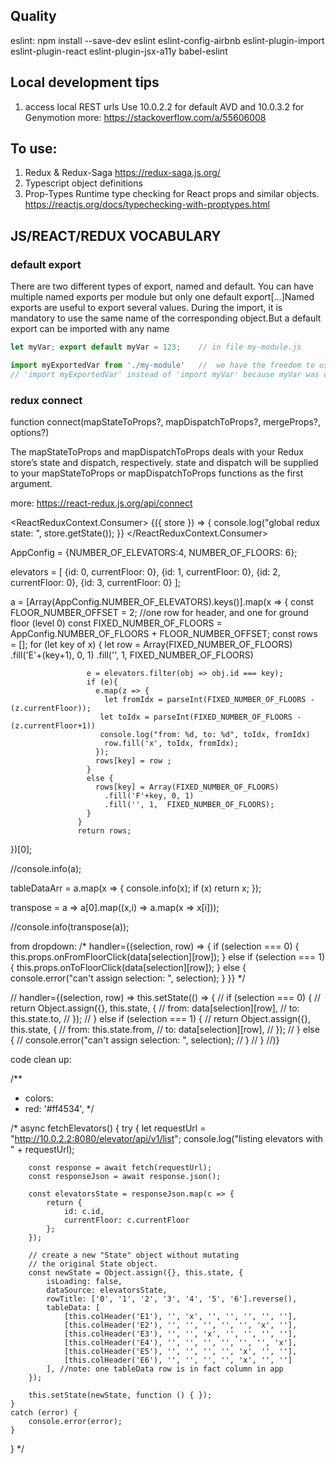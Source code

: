 

## Quality
eslint:
npm install --save-dev eslint eslint-config-airbnb eslint-plugin-import eslint-plugin-react eslint-plugin-jsx-a11y babel-eslint



## Local development tips
1. access local REST urls
   Use 10.0.2.2 for default AVD and 10.0.3.2 for Genymotion
   more: https://stackoverflow.com/a/55606008


## To use:
1. Redux & Redux-Saga
https://redux-saga.js.org/
2. Typescript object definitions
3. Prop-Types
   Runtime type checking for React props and similar objects.
   https://reactjs.org/docs/typechecking-with-proptypes.html



## JS/REACT/REDUX VOCABULARY
### default export
There are two different types of export, named and default. You can have multiple
named exports per module but only one default export[...]Named exports are useful
to export several values. During the import, it is mandatory to use the same name
of the corresponding object.But a default export can be imported with any name

```js
let myVar; export default myVar = 123;    // in file my-module.js

import myExportedVar from './my-module'   //  we have the freedom to use
// 'import myExportedVar' instead of 'import myVar' because myVar was defined as default export
```

### redux connect
function connect(mapStateToProps?, mapDispatchToProps?, mergeProps?, options?)

The mapStateToProps and mapDispatchToProps deals with your Redux store’s state
and dispatch, respectively. state and dispatch will be supplied to your
mapStateToProps or mapDispatchToProps functions as the first argument.

more: https://react-redux.js.org/api/connect


 <ReactReduxContext.Consumer>
    {({ store }) => {
        console.log("global redux state: ", store.getState());
    }}
</ReactReduxContext.Consumer> 

   AppConfig = {NUMBER_OF_ELEVATORS:4,
                NUMBER_OF_FLOORS: 6};

   elevators = [
     {id: 0, currentFloor: 0},
     {id: 1, currentFloor: 0},
     {id: 2, currentFloor: 0},
     {id: 3, currentFloor: 0}
   ];

   a = [Array(AppConfig.NUMBER_OF_ELEVATORS).keys()].map(x => {
     const FLOOR_NUMBER_OFFSET = 2; //one row for header, and one for ground floor (level 0)
                   const FIXED_NUMBER_OF_FLOORS = AppConfig.NUMBER_OF_FLOORS + FLOOR_NUMBER_OFFSET;
                   const rows = [];
                   for (let key of x) {
                     let row = Array(FIXED_NUMBER_OF_FLOORS)
                       .fill('E'+(key+1), 0, 1)
                       .fill('', 1,  FIXED_NUMBER_OF_FLOORS)

                     e = elevators.filter(obj => obj.id === key);
                     if (e){
                       e.map(z => {
                         let fromIdx = parseInt(FIXED_NUMBER_OF_FLOORS - (z.currentFloor));
                        let toIdx = parseInt(FIXED_NUMBER_OF_FLOORS - (z.currentFloor+1))
                        console.log("from: %d, to: %d", toIdx, fromIdx)
                         row.fill('x', toIdx, fromIdx);
                       });
                       rows[key] = row ;
                     }
                     else {
                       rows[key] = Array(FIXED_NUMBER_OF_FLOORS)
                         .fill('F'+key, 0, 1)
                         .fill('', 1,  FIXED_NUMBER_OF_FLOORS);
                     }
                   }
                   return rows;
   })[0];


   //console.info(a);

   tableDataArr = a.map(x => {
     console.info(x);
     if (x)
     return x;
   });

   transpose = a => a[0].map((x,i) => a.map(x => x[i]));

   //console.info(transpose(a));



from dropdown:
/*  handler={(selection, row) => {
if (selection === 0) {
  this.props.onFromFloorClick(data[selection][row]);
} else if (selection === 1) {
  this.props.onToFloorClick(data[selection][row]);
}
else {
  console.error("can't assign selection: ", selection);
}
}} */

// handler={(selection, row) => this.setState(() => {
//   if (selection === 0) {
//     return Object.assign({}, this.state, {
//       from: data[selection][row],
//       to: this.state.to,
//     });
//   } else if (selection === 1) {
//     return Object.assign({}, this.state, {
//       from: this.state.from,
//       to: data[selection][row],
//     });
//   } else {
//     console.error("can't assign selection: ", selection);
//   }
// }
//)}

code clean up:

/**
 * colors:
 * red: '#ff4534',
 */


/*
async fetchElevators() {
    try {
        let requestUrl = "http://10.0.2.2:8080/elevator/api/v1/list";
        console.log("listing elevators with " + requestUrl);

        const response = await fetch(requestUrl);
        const responseJson = await response.json();

        const elevatorsState = responseJson.map(c => {
            return {
                id: c.id,
                currentFloor: c.currentFloor
            };
        });

        // create a new "State" object without mutating
        // the original State object.
        const newState = Object.assign({}, this.state, {
            isLoading: false,
            dataSource: elevatorsState,
            rowTitle: ['0', '1', '2', '3', '4', '5', '6'].reverse(),
            tableData: [
                [this.colHeader('E1'), '', 'x', '', '', '', '', ''],
                [this.colHeader('E2'), '', '', '', '', '', 'x', ''],
                [this.colHeader('E3'), '', '', 'x', '', '', '', ''],
                [this.colHeader('E4'), '', '', '', '', '', '', 'x'],
                [this.colHeader('E5'), '', '', '', '', 'x', '', ''],
                [this.colHeader('E6'), '', '', '', '', 'x', '', '']
            ], //note: one tableData row is in fact column in app
        });

        this.setState(newState, function () { });
    }
    catch (error) {
        console.error(error);
    }
} */

